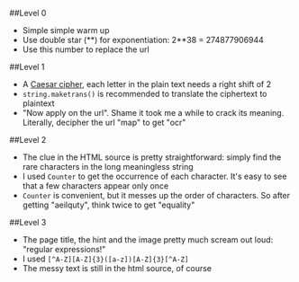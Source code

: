 ##Level 0

* Simple simple warm up
* Use double star (\*\*) for exponentiation: 2\*\*38 = 274877906944
* Use this number to replace the url

##Level 1

* A [Caesar cipher](http://en.wikipedia.org/wiki/Caesar_cipher), each letter in the plain text needs a right shift of 2
* `string.maketrans()` is recommended to translate the ciphertext to plaintext
* "Now apply on the url". Shame it took me a while to crack its meaning. Literally, decipher the url "map" to get "ocr"

##Level 2

* The clue in the HTML source is pretty straightforward: simply find the rare characters in the long meaningless string
* I used `Counter` to get the occurrence of each character. It's easy to see that a few characters appear only once
* `Counter` is convenient, but it messes up the order of characters. So after getting "aeilquty", think twice to get "equality"

##Level 3

* The page title, the hint and the image pretty much scream out loud: "regular expressions!"
* I used `[^A-Z][A-Z]{3}([a-z])[A-Z]{3}[^A-Z]`
* The messy text is still in the html source, of course

